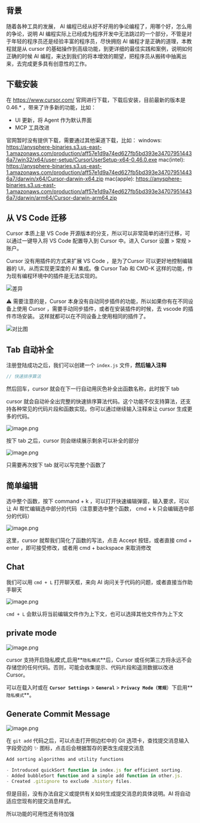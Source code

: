 ## 背景

随着各种工具的发展， AI 编程已经从好不好用的争论编程了，用哪个好，怎么用的争论，说明 AI 编程实际上已经成为程序开发中无法跳过的一个部分，不管是对于年轻的程序员还是经验丰富的程序员，尽快拥抱 AI 编程才是正确的道理，本教程就是从 cursor 的基础操作到高级功能，到更详细的最佳实践和案例，说明如何正确的时候 AI 编程，来达到我们的将本增效的期望，把程序员从搬砖中抽离出来，去完成更多具有创意性的工作。

## 下载安装

在 https://www.cursor.com/ 官网进行下载，下载后安装，目前最新的版本是 0.46.* ，带来了许多新的功能，比如：
- UI 更新，将 Agent 作为默认界面
- MCP 工具改进

官网暂时没有提供下载，需要通过其他渠道下载，比如：
windows: https://anysphere-binaries.s3.us-east-1.amazonaws.com/production/aff57e1d9a74ed627fb5bd393e347079514436a7/win32/x64/user-setup/CursorUserSetup-x64-0.46.0.exe
mac(intel): https://anysphere-binaries.s3.us-east-1.amazonaws.com/production/aff57e1d9a74ed627fb5bd393e347079514436a7/darwin/x64/Cursor-darwin-x64.zip
mac(apple): https://anysphere-binaries.s3.us-east-1.amazonaws.com/production/aff57e1d9a74ed627fb5bd393e347079514436a7/darwin/arm64/Cursor-darwin-arm64.zip


## 从 VS Code 迁移

Cursor 本质上是 VS Code 开源版本的分支，所以可以非常简单的进行迁移，可以通过一键导入将 VS Code 配置导入到 Cursor 中。进入 Cursor 设置 > 常规 > 账户。

Cursor 没有用插件的方式来扩展 VS Code ，是为了Cursor 可以更好地控制编辑器的 UI，从而实现更深度的 AI 集成。像 Cursor Tab 和 CMD-K 这样的功能，作为现有编程环境中的插件是无法实现的。

![差异](../../public/images/cursor-vs-vscode.png)

⚠️ 需要注意的是，Cursor 本身没有自动同步插件的功能，所以如果你有在不同设备上使用 Cursor ，需要手动同步插件，或者在安装插件的时候，去 vscode 的插件市场安装。
这样就都可以在不同设备上使用相同的插件了。

![对比图](../../public/images/cursor-migration-flow.png)

## Tab 自动补全

注册登陆成功之后，我们可以创建一个 `index.js` 文件，**然后输入注释**

```jsx
// 快速排序算法

```

然后回车，cursor 就会在下一行自动用灰色补全出函数名称，此时按下 tab

cursor 就会自动补全出完整的快速排序算法代码。这个功能不仅支持算法，还支持各种常见的代码片段和函数实现。你可以通过继续输入注释来让 cursor 生成更多的代码。

![image.png](../../public/images/tab.png)

按下 tab 之后，cursor 则会继续展示剩余可以补全的部分

![image.png](../../public/images/tab2.png)

只需要再次按下 tab 就可以写完整个函数了

## 简单编辑

选中整个函数，按下 command + k ，可以打开快速编辑弹窗，输入要求，可以让 AI 帮忙编辑选中部分的代码（注意要选中整个函数， cmd + k 只会编辑选中部分的代码）

![image.png](../../public/images/cmdk.png)

这里，cursor 就帮我们简化了函数的写法，点击 Accept 按钮，或者直接 cmd + enter ，即可接受修改，或者用 cmd + backspace 来取消修改

## Chat

我们可以用 `cmd + L` 打开聊天框，来向 AI 询问关于代码的问题，或者直接当作助手聊天

![image.png](../../public/images/chat.png)

`cmd + L` 会默认将当前编辑文件作为上下文，也可以选择其他文件作为上下文

## private mode

![image.png](../../public/images/privacy-mode.png)

cursor 支持开启隐私模式,启用**`隐私模式`**后，Cursor 或任何第三方将永远不会存储您的任何代码。否则，可能会收集提示、代码片段和遥测数据以改进 Cursor。

可以在载入时或在 **`Cursor Settings`** > **`General`** > **`Privacy Mode（常规`**）下启用**`隐私模式`**。

## **Generate Commit Message**

![image.png](https://prod-files-secure.s3.us-west-2.amazonaws.com/4dec3c03-7191-4746-a3db-b462267f640d/3400d246-37ea-4cad-bcb4-59a56cc3e1f3/image.png)

在 `git add` 代码之后，可以点击打开侧边栏中的 Git 选项卡，查找提交消息输入字段旁边的 ✨ 图标，点击后会根据暂存的更改生成提交消息

```jsx
Add sorting algorithms and utility functions

- Introduced quickSort function in index.js for efficient sorting.
- Added bubbleSort function and a simple add function in other.js.
- Created .gitignore to exclude .history files.
```

但是目前，没有办法自定义或提供有关如何生成提交消息的具体说明。AI 将自动适应您现有的提交消息样式。

所以功能的可用性还有待加强